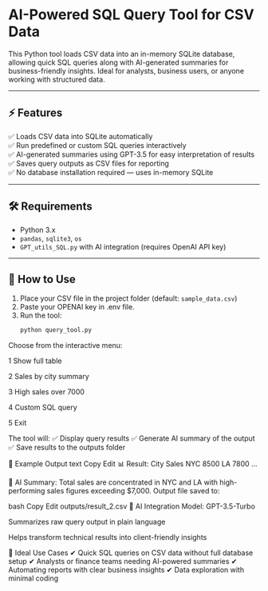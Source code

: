# AI-Powered SQL Query Tool for CSV Data

This Python tool loads CSV data into an in-memory SQLite database, allowing quick SQL queries along with AI-generated summaries for business-friendly insights. Ideal for analysts, business users, or anyone working with structured data.

---

## ⚡ Features
✅ Loads CSV data into SQLite automatically  
✅ Run predefined or custom SQL queries interactively  
✅ AI-generated summaries using GPT-3.5 for easy interpretation of results  
✅ Saves query outputs as CSV files for reporting  
✅ No database installation required — uses in-memory SQLite  

---

## 🛠️ Requirements
- Python 3.x  
- `pandas`, `sqlite3`, `os`  
- `GPT_utils_SQL.py` with AI integration (requires OpenAI API key)  

---

## 🚀 How to Use
1. Place your CSV file in the project folder (default: `sample_data.csv`)  
2. Paste your OPENAI key in .env file.  
3. Run the tool:  
   ```bash
   python query_tool.py
Choose from the interactive menu:

1 Show full table

2 Sales by city summary

3 High sales over 7000

4 Custom SQL query

5 Exit

The tool will:
✅ Display query results
✅ Generate AI summary of the output
✅ Save results to the outputs folder

📄 Example Output
text
Copy
Edit
📊 Result:
City    Sales
NYC     8500
LA      7800
...

🤖 AI Summary:
Total sales are concentrated in NYC and LA with high-performing sales figures exceeding $7,000.
Output file saved to:

bash
Copy
Edit
outputs/result_2.csv
🤖 AI Integration
Model: GPT-3.5-Turbo

Summarizes raw query output in plain language

Helps transform technical results into client-friendly insights

💼 Ideal Use Cases
✔ Quick SQL queries on CSV data without full database setup
✔ Analysts or finance teams needing AI-powered summaries
✔ Automating reports with clear business insights
✔ Data exploration with minimal coding
